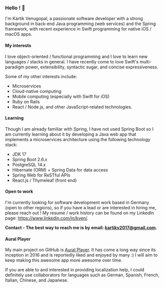 ### Hello ! 👋

I'm Kartik Venugopal, a passionate software developer with a strong background in back-end Java programming (web services) and the Spring framework, with recent experience in Swift programming for native iOS / macOS apps.

#### My interests ####

I love object-oriented / functional programming and I love to learn new languages / stacks in general. I have recently come to love Swift's multi-paradigm power, extensibility, syntactic sugar, and concise expressiveness.

Some of my other interests include:
- Microservices
- Cloud-native computing
- Mobile computing (especially with Swift for iOS)
- Ruby on Rails
- React / Node.js, and other JavaScript-related technologies. 

#### Learning ####

Though I am already familiar with Spring, I have not used Spring Boot so I am currently learning about it by developing a Java web app that implements a microservices architecture using the following technology stack:

- JDK 17
- Spring Boot 2.6.x
- PostgreSQL 14.x
- Hibernate (ORM) + Spring Data for data access
- Spring Web for ReSTful APIs
- React.js / Thymeleaf (front end)

#### Open to work ####

I'm currently looking for software development work based in Germany (open to other regions), so if you have a lead or are interested in hiring me, please reach out ! My resume / work history can be found on my LinkedIn page: https://www.linkedin.com/in/kven/.

**Contact - The best way to reach me is by email: [kartikv2017@gmail.com](mailto:kartikv2017@gmail.com).**

#### Aural Player ####

My main project on GitHub is [Aural Player](https://github.com/kartik-venugopal/aural-player). It has come a long way since its inception in 2016 and is reportedly liked and enjoyed by many :) I will aim to keep making this awesome app more awesome over time.

If you are able to and interested in providing localization help, I could definitely use collaborators for languages such as German, Spanish, French, Italian, Chinese, and Japanese.

<!--
**maculateConception/maculateConception** is a ✨ _special_ ✨ repository because its `README.md` (this file) appears on your GitHub profile.

Here are some ideas to get you started:

- 🔭 I’m currently working on ...
- 🌱 I’m currently learning ...
- 👯 I’m looking to collaborate on ...
- 🤔 I’m looking for help with ...
- 💬 Ask me about ...
- 📫 How to reach me: ...
- 😄 Pronouns: ...
- ⚡ Fun fact: ...
-->
